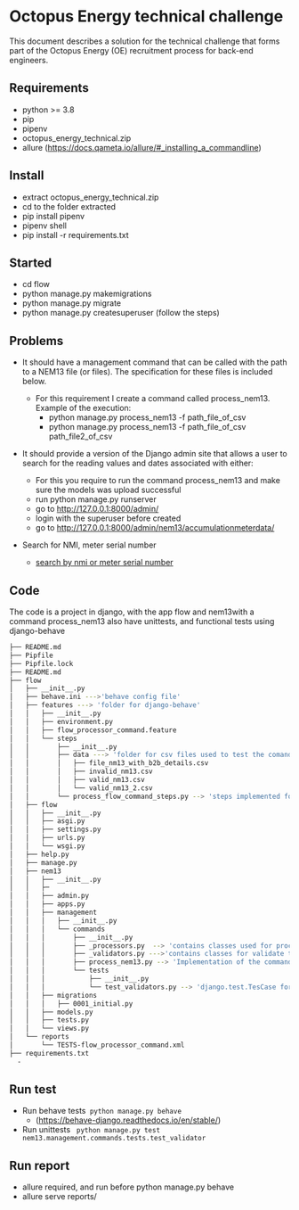Octopus Energy technical challenge
=======
This document describes a solution for the technical challenge that forms part of the Octopus
Energy (OE) recruitment process for back-end engineers.

Requirements
----------
- python >= 3.8
- pip
- pipenv
- octopus_energy_technical.zip
- allure (https://docs.qameta.io/allure/#_installing_a_commandline)

Install
-------
- extract octopus_energy_technical.zip
- cd to the folder extracted
- pip install pipenv
- pipenv shell
- pip install -r requirements.txt

Started
--------
- cd flow
- python manage.py makemigrations
- python manage.py migrate
- python manage.py createsuperuser (follow the steps)


Problems
----------
- It should have a management command that can be called with the path to a
NEM13 file (or files). The specification for these files is included below.

  - For this requirement I create a command called process_nem13. Example of the execution:
      - python manage.py process_nem13 -f path_file_of_csv
      - python manage.py process_nem13 -f path_file_of_csv path_file2_of_csv
- It should provide a version of the Django admin site that allows a user to search
for the reading values and dates associated with either:
  - For this you require to run the command process_nem13 and make sure the models was upload successful
  - run python manage.py runserver
  - go to http://127.0.0.1:8000/admin/
  - login with the superuser before created
  - go to http://127.0.0.1:8000/admin/nem13/accumulationmeterdata/
- Search for NMI, meter serial number
  - [search by nmi or meter serial number](/img.png?raw=true "/img.png")

Code
----

The code is a project in django, with the app flow and nem13with a command process_nem13 also have  unittests, and functional tests using django-behave 
```bash
├── README.md
├── Pipfile
├── Pipfile.lock
├── README.md
├── flow
│   ├── __init__.py
│   ├── behave.ini --->'behave config file'
│   ├── features ---> 'folder for django-behave' 
│   │   ├── __init__.py
│   │   ├── environment.py
│   │   ├── flow_processor_command.feature
│   │   └── steps
│   │       ├── __init__.py
│   │       ├── data ---> 'folder for csv files used to test the comand'
│   │       │   ├── file_nm13_with_b2b_details.csv
│   │       │   ├── invalid_nm13.csv
│   │       │   ├── valid_nm13.csv
│   │       │   └── valid_nm13_2.csv
│   │       └── process_flow_command_steps.py --> 'steps implemented for behave'
│   ├── flow
│   │   ├── __init__.py
│   │   ├── asgi.py
│   │   ├── settings.py
│   │   ├── urls.py
│   │   └── wsgi.py
│   ├── help.py
│   ├── manage.py
│   ├── nem13
│   │   ├── __init__.py
│   │   ├─
│   │   ├── admin.py
│   │   ├── apps.py
│   │   ├── management
│   │   │   ├── __init__.py
│   │   │   └── commands
│   │   │       ├── __init__.py
│   │   │       ├── _processors.py  --> 'contains classes used for process the dataframe to Models'
│   │   │       ├── _validators.py --->'contains classes for validate the data again technical doc '
│   │   │       ├── process_nem13.py --> 'Implementation of the command'
│   │   │       └── tests 
│   │   │           ├── __init__.py
│   │   │           └── test_validators.py --> 'django.test.TesCase for _validators '
│   │   ├── migrations
│   │   │   ├── 0001_initial.py
│   │   ├── models.py
│   │   ├── tests.py
│   │   └── views.py
│   └── reports
│       └── TESTS-flow_processor_command.xml
├── requirements.txt
  - 
```

Run test
--------
- Run behave tests` python manage.py behave` 
    - (https://behave-django.readthedocs.io/en/stable/)
- Run unittests ` python manage.py test nem13.management.commands.tests.test_validator`  


Run report
----------
- allure required, and run before python manage.py behave
- allure serve reports/








